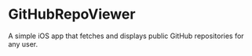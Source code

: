 # GitHubRepoViewer
A simple iOS app that fetches and displays public GitHub repositories for any user.
